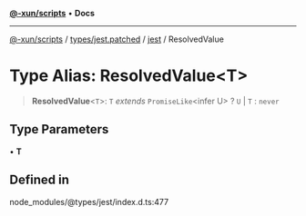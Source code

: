 [**@-xun/scripts**](../../../../../README.md) • **Docs**

***

[@-xun/scripts](../../../../../README.md) / [types/jest.patched](../../../README.md) / [jest](../README.md) / ResolvedValue

# Type Alias: ResolvedValue\<T\>

> **ResolvedValue**\<`T`\>: `T` *extends* `PromiseLike`\<infer U\> ? `U` \| `T` : `never`

## Type Parameters

• **T**

## Defined in

node\_modules/@types/jest/index.d.ts:477
